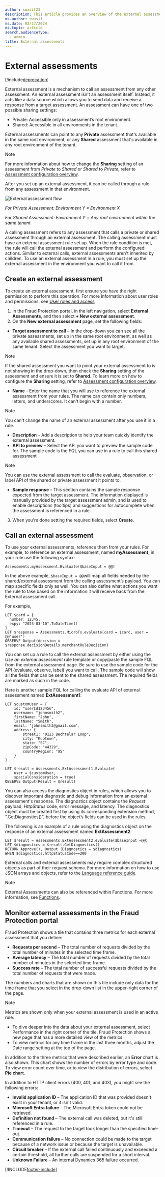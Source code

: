 ```yaml
---
author: swasif23
description: This article provides an overview of the external assessments capability in Microsoft Dynamics 365 Fraud Protection.
ms.author: swasif
ms.date: 02/27/2024
ms.topic: article
search.audienceType:
  - admin
title: External assessments
---
```


# External assessments

[!include[deprecation](includes/deprecation.md)]

External assessment is a mechanism to call an assessment from any other assessment. An external assessment isn't an assessment itself. Instead, it acts like a data source which allows you to send data and receive a response from a target assessment. 
An assessment can have one of two possible sharing settings:
- Private: Accessible only in assessment’s root environment.
- Shared: Accessible in all environments in the tenant.

External assessments can point to any **Private** assessment that's available in the same root environment, or any **Shared** assessment that's available in any root environment of the tenant. 

> [!NOTE]
> For more information about how to change the **Sharing** setting of an assessment from _Private_ to _Shared_ or _Shared_ to _Private_, refer to [Assessment configuration overview](assessment-configure-existing.md).

After you set up an external assessment, it can be called through a rule from any assessment in that environment. 

![External assessment flow](media/external-assessments.png)

*For Private Assessment: Environment Y = Environment X*

*For Shared Assessment: Environment Y = Any root environment within the same tenant*

A calling assessment refers to any assessment that calls a private or shared assessment through an external assessment. The calling assessment must have an external assessment rule set up. When the rule condition is met, the rule will call the external assessment and perform the configured actions. Similar to external calls, external assessments aren't inherited by children. To use an external assessment in a rule, you must set up the external assessment in the environment you want to call it from.  

## Create an external assessment

To create an external assessment, first ensure you have the right permission to perform this operation. For more information about user roles and permissions, see [User roles and access](user-roles-access.md)

1.	In the Fraud Protection portal, in the left navigation, select **External Assessments**, and then select **+ New external assessment**.
2.	On the **New external assessment** page, set the following fields:
  - **Target assessment to call** – In the drop-down you can see all the private assessments, set up in the same root environment, as well as any available shared assessments, set up in any root environment of the same tenant. Select the assessment you want to target.

  > [!NOTE]
  > If the shared assessment you want to point your external assessment to is not showing in the drop-down, then check the **Sharing** setting of the assessment and ensure it is set to **Shared**. To learn more on how to configure the **Sharing** setting, refer to [Assessment configuration overview](assessment-configure-existing.md).

  - **Name** – Enter the name that you will use to reference the external assessment from your rules. The name can contain only numbers, letters, and underscores. It can't begin with a number.

  > [!NOTE]
  > You can't change the name of an external assessment after you use it in a rule.

  - **Description** – Add a description to help your team quickly identify the external assessment.
  - **API to preview** – Select the API you want to preview the sample code for. The sample code is the FQL you can use in a rule to call this shared assessment

  > [!NOTE]
  > You can use the external assessment to call the evaluate, observation, or label API of the shared or private assessment it points to. 

  - **Sample response** – This section contains the sample response expected from the target assessment. The information displayed is manually provided by the target assessment admin, and is used to enable descriptions (tooltips) and suggestions for autocomplete when the assessment is referenced in a rule.
3.	When you're done setting the required fields, select **Create**.

## Call an external assessment

To use your external assessments, reference them from your rules. For example, to reference an external assessment, named **myAssessment**, in your rule use the following syntax:

```FraudProtectionLanguage
Assessments.myAssessment.Evaluate($baseInput = @@)
```

In the above example, ```$baseInput = @@```will map all fields needed by the shared/external assessment from the calling assessment’s payload. You can map specific fields only as well. You can also define what actions you want the rule to take based on the information it will receive back from the External assessment call.

For example,

```FraudProtectionLanguage
LET $card = {
  number: 12345,
  expy: "2023-03-10".ToDateTime()
}
LET $response = Assessments.MicroTx.evaluate(card = $card, user = @@"user")
OBSERVE Output(decision = $response.decisionDetails.merchantRuleDecision)

```
You can set up a rule to call the external assessment by either using the *Use an external assessment* rule template or copy/paste the sample FQL from the external assessment page. Be sure to use the sample code for the API (evaluate, observe, label) you want to call. The sample code will show all the fields that can be sent to the shared assessment. The required fields are marked as such in the code. 

Here is another sample FQL for calling the evaluate API of external assessment named **ExtAssessment1**:

```FraudProtectionLanguage
LET $customUser = {
    id: "userId123456",
    username: "johnsmith2",
    firstName: "John",
    lastName: "Smith",
    email: "johnsmith2@gmail.com",
    address: {
        street1: "0123 Bechtelar Loop",
        city: "Kubtown",
        state: "SC",
        zipCode: "44329",
        countryRegion: "US"
    }
}

LET $result = Assessments.ExtAssessment1.Evaluate(
    user = $customUser,
    specialConsideration = true)
OBSERVE Output(Result = $result)
```

You can also access the diagnostics object in rules, which allows you to discover important diagnostic and debug information from an external assessment's response. The diagnostics object contains the *Request* payload, *HttpStatus* code, error message, and latency. The diagnostics object must be created first by using its corresponding extension method, “.GetDiagnostics()”, before the object’s fields can be used in the rules. 

The following is an example of a rule using the diagnostics object on the response of an external assessment named **ExtAssessment2**:
```FraudProtectionLanguage
LET $result = Assessments.ExtAssessment2.evaluate($baseInput =@@)
LET $diagnostics = $result.GetDiagnostics()
RETURN Approve(), Output (Diagnostics = $diagnostics)
WHEN $diagnostics.httpStatusCode==200
```

External calls and external assessments may require complex structured objects as part of their request schema. For more information on how to use JSON arrays and objects, refer to the [Language reference guide](fpl-lang-ref.md). 

> [!NOTE]
>
> External Assessments can also be referenced within Functions. For more information, see [Functions](functions.md).

## Monitor external assessments in the Fraud Protection portal

Fraud Protection shows a tile that contains three metrics for each external assessment that you define:
- **Requests per second** – The total number of requests divided by the total number of minutes in the selected time frame.
- **Average latency** – The total number of requests divided by the total number of minutes in the selected time frame.
- **Success rate** – The total number of successful requests divided by the total number of requests that were made.

The numbers and charts that are shown on this tile include only data for the time frame that you select in the drop-down list in the upper-right corner of the page.

> [!NOTE]
> Metrics are shown only when your external assessment is used in an active rule.

- To dive deeper into the data about your external assessment, select Performance in the right corner of the tile.
Fraud Protection shows a new page that has a more detailed view of the metrics.
- To view metrics for any time frame in the last three months, adjust the Date range setting at the top of the page.

In addition to the three metrics that were described earlier, an **Error** chart is also shown. This chart shows the number of errors by error type and code. To view error count over time, or to view the distribution of errors, select **Pie chart**.

In addition to HTTP client errors (400, 401, and 403), you might see the following errors:

- **Invalid application ID** – The application ID that was provided doesn't exist in your tenant, or it isn't valid.
- **Microsoft Entra failure** – The Microsoft Entra token could not be retrieved.
- **Definition not found** – The external call was deleted, but it's still referenced in a rule.
- **Timeout** – The request to the target took longer than the specified time-out.
- **Communication failure** – No connection could be made to the target because of a network issue or because the target is unavailable.
- **Circuit breaker** – If the external call failed continuously and exceeded a certain threshold, all further calls are suspended for a short interval.
- **Unknown Failure** – An internal Dynamics 365 failure occurred.


[!INCLUDE[footer-include](includes/footer-banner.md)]
